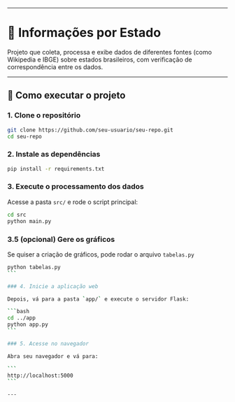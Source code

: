 
---

# 🧠 Informações por Estado

Projeto que coleta, processa e exibe dados de diferentes fontes (como Wikipedia e IBGE) sobre estados brasileiros, com verificação de correspondência entre os dados.

---

## 🚀 Como executar o projeto

### 1. Clone o repositório

```bash
git clone https://github.com/seu-usuario/seu-repo.git
cd seu-repo
```

### 2. Instale as dependências

```bash
pip install -r requirements.txt
```

### 3. Execute o processamento dos dados

Acesse a pasta `src/` e rode o script principal:

```bash
cd src
python main.py
```

### 3.5 (opcional) Gere os gráficos

Se quiser a criação de gráficos, pode rodar o arquivo `tabelas.py`

````bash
python tabelas.py
```

### 4. Inicie a aplicação web

Depois, vá para a pasta `app/` e execute o servidor Flask:

```bash
cd ../app
python app.py
```

### 5. Acesse no navegador

Abra seu navegador e vá para:

```
http://localhost:5000
```

---